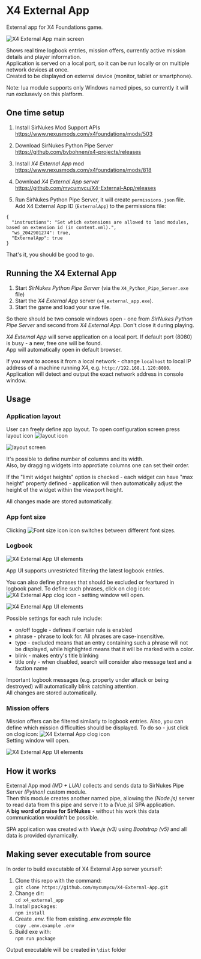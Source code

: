 # X4 External App

External app for X4 Foundations game.

![X4 External App main screen](https://i.imgur.com/d2tnx9s.png)

Shows real time logbook entries, mission offers, currently active mission details and player information.  
Application is served on a local port, so it can be run locally or on multiple network devices at once.  
Created to be displayed on external device (monitor, tablet or smartphone).

Note: lua module supports only Windows named pipes, so currently it will run exclusevly on this platform.

## One time setup

1. Install SirNukes Mod Support APIs  
   https://www.nexusmods.com/x4foundations/mods/503

2. Download SirNukes Python Pipe Server  
   https://github.com/bvbohnen/x4-projects/releases  
   
3. Install *X4 External App* mod  
   https://www.nexusmods.com/x4foundations/mods/818

4. Download *X4 External App server*   
   https://github.com/mycumycu/X4-External-App/releases

5. Run SirNukes Python Pipe Server, it will create `permissions.json` file.   
   Add X4 External App ID (`ExternalApp`) to the permissions file:

```
{
  "instructions": "Set which extensions are allowed to load modules, based on extension id (in content.xml).",
  "ws_2042901274": true,
  "ExternalApp": true
}
```

That's it, you should be good to go.

## Running the X4 External App

1. Start *SirNukes Python Pipe Server* (via the `X4_Python_Pipe_Server.exe` file) 
2. Start the *X4 External App* server (`x4_external_app.exe`).
3. Start the game and load your save file.

So there should be two console windows open - one from *SirNukes Python Pipe Server* and second from *X4 External App*. 
Don't close it during playing.    
  
*X4 External App* will serve application on a local port. If default port (8080) is busy - a new, free one will be found.  
App will automatically open in default browser.

If you want to access it from a local network - change `localhost` to local IP address of a machine running X4, e.g. `http://192.168.1.120:8080`.  
Application will detect and output the exact network address in console window.

## Usage

### Application layout

User can freely define app layout. To open configuration screen press layout icon ![layout icon](https://i.imgur.com/DsukxhO.png)   

![layout screen](https://i.imgur.com/kGnNhxP.png)

It's possible to define number of columns and its width.  
Also, by dragging widgets into approtiate columns one can set their order.   

If the "limit widget heights" option is checked - each widget can have "max height" property defined - application will then automatically adjust the height of the widget within the viewport height.  

All changes made are stored automatically.

  
### App font size

Clicking ![Font size icon](https://i.imgur.com/neFE6wC.png) icon switches between different font sizes. 

### Logbook

![X4 External App UI elements](https://i.imgur.com/gopHNqi.png)

App UI supports unrestricted filtering the latest logbook entries.  

You can also define phrases that should be excluded or feartured in logbook panel.
To define such phrases, click on clog icon: ![X4 External App clog icon](https://i.imgur.com/KQGSIIO.png) - setting window will open.  

![X4 External App UI elements](https://i.imgur.com/Z9nw0Xa.png)

Possible settings for each rule include:

* on/off toggle - defines if certain rule is enabled
* phrase - phrase to look for. All phrases are case-insensitive.
* type - excluded means that an entry containing such a phrase will not be displayed, while highlighted means that it will be marked with a color.
* blink - makes entry's title blinking
* title only - when disabled, search will consider also message text and a faction name

Important logbook messages (e.g. property under attack or being destroyed) will automatically blink catching attention.  
All changes are stored automatically.  
  
### Mission offers
Mission offers can be filtered similarly to logbook entries.
Also, you can define which mission difficulties should be displayed.
To do so - just click on clog icon: ![X4 External App clog icon](https://i.imgur.com/KQGSIIO.png)   
Setting window will open.  

![X4 External App UI elements](https://i.imgur.com/SgwMzcN.png)

## How it works

External App mod *(MD + LUA)* collects and sends data to SirNukes Pipe Server *(Python)* custom module.  
Then this module creates another named pipe, allowing the *(Node.js)* server to read data from this pipe and serve it to a (Vue.js) SPA application.  
A **big word of praise for SirNukes** - without his work this data communication wouldn't be possible.

SPA application was created with *Vue.js (v3)* using *Bootstrap (v5)* and all data is provided dynamically.

## Making sever executable from source

In order to build executable of X4 External App server yourself:

1. Clone this repo with the command:  
   `git clone https://github.com/mycumycu/X4-External-App.git`
2. Change dir:  
   `cd x4_external_app`
3. Install packages:  
   `npm install`
4. Create *.env.* file from existing *.env.example* file  
   `copy .env.example .env`
5. Build exe with:  
   `npm run package`

Output executable will be created in `\dist` folder

